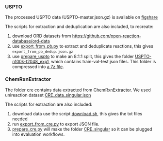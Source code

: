 ### USPTO

The processed USPTO data (USPTO-master.json.gz) is available on [figshare]()

The scripts for extraction and deduplication are also included, to recreate:

1. download ORD datasets from https://github.com/open-reaction-database/ord-data
2. use [export_from_pb.py](uspto/export_from_pb.py) to extract and deduplicate reactions, this gives `export_from_pb_dedup.json.gz`
3. use [prepare_uspto](prepare_uspto.py) to make an 8:1:1 split, 
this gives the folder [USPTO-n100k-t2048_exp1](datasets/USPTO-n100k-t2048_exp1), 
which contains train-val-test json files. 
This folder is compressed into [a 7z file](datasets/USPTO-n100k-t2048_exp1.7z).

### ChemRxnExtractor

The folder [cre](cre) contains data extracted
from [ChemRxnExtractor](https://github.com/jiangfeng1124/ChemRxnExtractor/).
We used unireaction dataset [CRE_data_singular.json](cre/CRE_data_singular.json)

The scripts for extraction are also included:
1. download data use the script [download.sh](cre/download.sh), this gives the txt files needed
2. run [export_from_cre.py](cre/export_from_cre.py) to export JSON file.
3. [prepare_cre.py](prepare_cre.py) will make the folder [CRE_singular](datasets/CRE_sinular) 
so it can be plugged into evaluation workflows.
